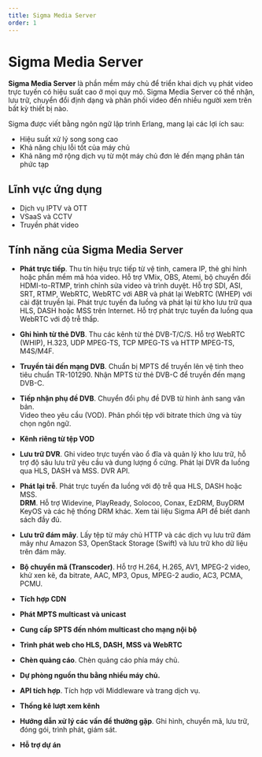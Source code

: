 ```yaml
---
title: Sigma Media Server
order: 1
---
```


# Sigma Media Server

**Sigma Media Server** là phần mềm máy chủ để triển khai dịch vụ phát video trực tuyến có hiệu suất cao ở mọi quy mô. Sigma Media Server có thể nhận, lưu trữ, chuyển đổi định dạng và phân phối video đến nhiều người xem trên bất kỳ thiết bị nào.

Sigma được viết bằng ngôn ngữ lập trình Erlang, mang lại các lợi ích sau:

- Hiệu suất xử lý song song cao
- Khả năng chịu lỗi tốt của máy chủ
- Khả năng mở rộng dịch vụ từ một máy chủ đơn lẻ đến mạng phân tán phức tạp

## Lĩnh vực ứng dụng

- Dịch vụ IPTV và OTT
- VSaaS và CCTV
- Truyền phát video

## Tính năng của Sigma Media Server

- **Phát trực tiếp**. Thu tín hiệu trực tiếp từ vệ tinh, camera IP, thẻ ghi hình hoặc phần mềm mã hóa video. Hỗ trợ VMix, OBS, Atemi, bộ chuyển đổi HDMI-to-RTMP, trình chỉnh sửa video và trình duyệt. Hỗ trợ SDI, ASI, SRT, RTMP, WebRTC, WebRTC với ABR và phát lại WebRTC (WHEP) với cài đặt truyền lại. Phát trực tuyến đa luồng và phát lại từ kho lưu trữ qua HLS, DASH hoặc MSS trên Internet. Hỗ trợ phát trực tuyến đa luồng qua WebRTC với độ trễ thấp.

- **Ghi hình từ thẻ DVB**. Thu các kênh từ thẻ DVB-T/C/S. Hỗ trợ WebRTC (WHIP), H.323, UDP MPEG-TS, TCP MPEG-TS và HTTP MPEG-TS, M4S/M4F.

- **Truyền tải đến mạng DVB**. Chuẩn bị MPTS để truyền lên vệ tinh theo tiêu chuẩn TR-101290. Nhận MPTS từ thẻ DVB-C để truyền đến mạng DVB-C.

- **Tiếp nhận phụ đề DVB**. Chuyển đổi phụ đề DVB từ hình ảnh sang văn bản.  
  Video theo yêu cầu (VOD). Phân phối tệp với bitrate thích ứng và tùy chọn ngôn ngữ.

- **Kênh riêng từ tệp VOD**

- **Lưu trữ DVR**. Ghi video trực tuyến vào ổ đĩa và quản lý kho lưu trữ, hỗ trợ độ sâu lưu trữ yêu cầu và dung lượng ổ cứng. Phát lại DVR đa luồng qua HLS, DASH và MSS. DVR API.

- **Phát lại trễ**. Phát trực tuyến đa luồng với độ trễ qua HLS, DASH hoặc MSS.  
  **DRM**. Hỗ trợ Widevine, PlayReady, Solocoo, Conax, EzDRM, BuyDRM KeyOS và các hệ thống DRM khác. Xem tài liệu Sigma API để biết danh sách đầy đủ.

- **Lưu trữ đám mây**. Lấy tệp từ máy chủ HTTP và các dịch vụ lưu trữ đám mây như Amazon S3, OpenStack Storage (Swift) và lưu trữ kho dữ liệu trên đám mây.

- **Bộ chuyển mã (Transcoder)**. Hỗ trợ H.264, H.265, AV1, MPEG-2 video, khử xen kẽ, đa bitrate, AAC, MP3, Opus, MPEG-2 audio, AC3, PCMA, PCMU.

- **Tích hợp CDN**

- **Phát MPTS multicast và unicast**

- **Cung cấp SPTS đến nhóm multicast cho mạng nội bộ**

- **Trình phát web cho HLS, DASH, MSS và WebRTC**

- **Chèn quảng cáo**. Chèn quảng cáo phía máy chủ.

- **Dự phòng nguồn thu bằng nhiều máy chủ.**

- **API tích hợp**. Tích hợp với Middleware và trang dịch vụ.

- **Thống kê lượt xem kênh**

- **Hướng dẫn xử lý các vấn đề thường gặp**. Ghi hình, chuyển mã, lưu trữ, đóng gói, trình phát, giám sát.

- **Hỗ trợ dự án**